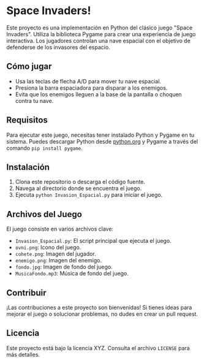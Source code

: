 # Space Invaders!

Este proyecto es una implementación en Python del clásico juego "Space Invaders". Utiliza la biblioteca Pygame para crear una experiencia de juego interactiva. Los jugadores controlan una nave espacial con el objetivo de defenderse de los invasores del espacio.

## Cómo jugar

- Usa las teclas de flecha A/D para mover tu nave espacial.
- Presiona la barra espaciadora para disparar a los enemigos.
- Evita que los enemigos lleguen a la base de la pantalla o choquen contra tu nave.

## Requisitos

Para ejecutar este juego, necesitas tener instalado Python y Pygame en tu sistema. Puedes descargar Python desde [python.org](https://www.python.org/) y Pygame a través del comando `pip install pygame`.

## Instalación

1. Clona este repositorio o descarga el código fuente.
2. Navega al directorio donde se encuentra el juego.
3. Ejecuta `python Invasion_Espacial.py` para iniciar el juego.

## Archivos del Juego

El juego consiste en varios archivos clave:

- `Invasion_Espacial.py`: El script principal que ejecuta el juego.
- `ovni.png`: Icono del juego.
- `cohete.png`: Imagen del jugador.
- `enemigo.png`: Imagen del enemigo.
- `fondo.jpg`: Imagen de fondo del juego.
- `MusicaFondo.mp3`: Música de fondo del juego.

## Contribuir

¡Las contribuciones a este proyecto son bienvenidas! Si tienes ideas para mejorar el juego o solucionar problemas, no dudes en crear un pull request.

## Licencia

Este proyecto está bajo la licencia XYZ. Consulta el archivo `LICENSE` para más detalles.

